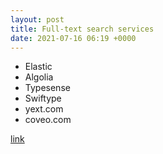 ```yaml
---
layout: post
title: Full-text search services
date: 2021-07-16 06:19 +0000
---
```



* Elastic
* Algolia
* Typesense
* Swiftype
* yext.com
* coveo.com


[link](https://cloud.google.com/firestore/docs/solutions/search)